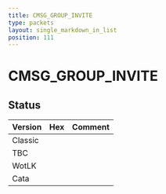 ```yaml
---
title: CMSG_GROUP_INVITE
type: packets
layout: single_markdown_in_list
position: 111
---
```


# CMSG_GROUP_INVITE

## Status

Version | Hex | Comment
---------- | ---------- | ---------- 
Classic |  |  
TBC |  |  
WotLK |  |  
Cata |  |  
